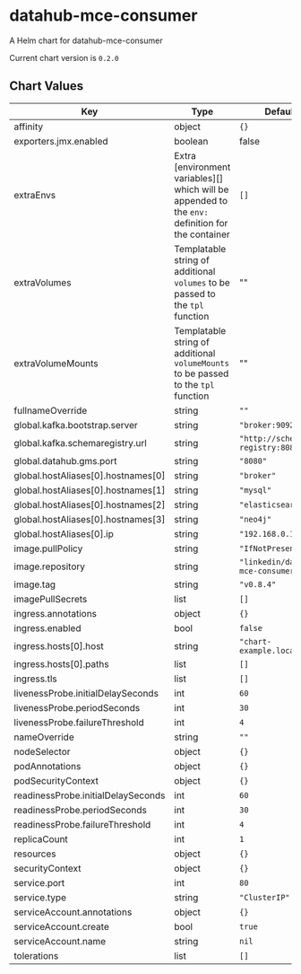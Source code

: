 datahub-mce-consumer
====================
A Helm chart for datahub-mce-consumer

Current chart version is `0.2.0`

## Chart Values

| Key | Type | Default | Description |
|-----|------|---------|-------------|
| affinity | object | `{}` |  |
| exporters.jmx.enabled | boolean | false |  |
| extraEnvs | Extra [environment variables][] which will be appended to the `env:` definition for the container | `[]` |
| extraVolumes | Templatable string of additional `volumes` to be passed to the `tpl` function | "" |
| extraVolumeMounts | Templatable string of additional `volumeMounts` to be passed to the `tpl` function | "" |
| fullnameOverride | string | `""` |  |
| global.kafka.bootstrap.server | string | `"broker:9092"` |  |
| global.kafka.schemaregistry.url | string | `"http://schema-registry:8081"` |  |
| global.datahub.gms.port | string | `"8080"` |  |
| global.hostAliases[0].hostnames[0] | string | `"broker"` |  |
| global.hostAliases[0].hostnames[1] | string | `"mysql"` |  |
| global.hostAliases[0].hostnames[2] | string | `"elasticsearch"` |  |
| global.hostAliases[0].hostnames[3] | string | `"neo4j"` |  |
| global.hostAliases[0].ip | string | `"192.168.0.104"` |  |
| image.pullPolicy | string | `"IfNotPresent"` |  |
| image.repository | string | `"linkedin/datahub-mce-consumer"` |  |
| image.tag | string | `"v0.8.4"` |  |
| imagePullSecrets | list | `[]` |  |
| ingress.annotations | object | `{}` |  |
| ingress.enabled | bool | `false` |  |
| ingress.hosts[0].host | string | `"chart-example.local"` |  |
| ingress.hosts[0].paths | list | `[]` |  |
| ingress.tls | list | `[]` |  |
| livenessProbe.initialDelaySeconds | int | `60` |  |
| livenessProbe.periodSeconds | int | `30` |  |
| livenessProbe.failureThreshold | int | `4` |  |
| nameOverride | string | `""` |  |
| nodeSelector | object | `{}` |  |
| podAnnotations | object | `{}` |  |
| podSecurityContext | object | `{}` |  |
| readinessProbe.initialDelaySeconds | int | `60` |  |
| readinessProbe.periodSeconds | int | `30` |  |
| readinessProbe.failureThreshold | int | `4` |  |
| replicaCount | int | `1` |  |
| resources | object | `{}` |  |
| securityContext | object | `{}` |  |
| service.port | int | `80` |  |
| service.type | string | `"ClusterIP"` |  |
| serviceAccount.annotations | object | `{}` |  |
| serviceAccount.create | bool | `true` |  |
| serviceAccount.name | string | `nil` |  |
| tolerations | list | `[]` |  |
